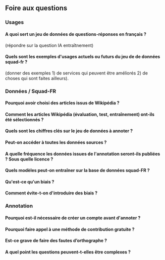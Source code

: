 ## Foire aux questions

### Usages

#### A quoi sert un jeu de données de questions-réponses en français ?
(répondre sur la question IA entraîtnement)

#### Quels sont les exemples d'usages actuels ou futurs du jeu de de données squad-fr ?
(donner des exemples 1) de services qui peuvent être améliorés 2) de choses qui sont faites ailleurs).

### Données / Squad-FR

#### Pourquoi avoir choisi des articles issus de Wikipédia ?

#### Comment les articles Wikipédia (évaluation, test, entraînement) ont-ils été sélectionnés ?

#### Quels sont les chiffres clés sur le jeu de données à annoter ?

#### Peut-on accéder à toutes les données sources ?

#### A quelle fréquence les données issues de l'annotation seront-ils publiées ? Sous quelle licence ?

#### Quels modèles peut-on entraîner sur la base de données squad-FR ?

#### Qu'est-ce qu'un biais ?

#### Comment évite-t-on d'introduire des biais ?

### Annotation

#### Pourquoi est-il nécessaire de créer un compte avant d'annoter ?

#### Pourquoi faire appel à une méthode de contribution gratuite ?

#### Est-ce grave de faire des fautes d’orthographe ?

#### A quel point les questions peuvent-t-elles être complexes ?
